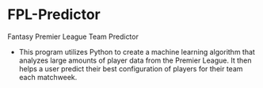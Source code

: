 # FPL-Predictor
Fantasy Premier League Team Predictor

- This program utilizes Python to create a machine learning algorithm that analyzes large amounts of player data from the Premier League. It then helps a user predict their best configuration of players for their team each matchweek.
